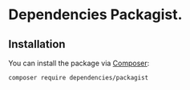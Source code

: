 # Dependencies Packagist.

## Installation

You can install the package via [Composer](https://getcomposer.org/):

```bash
composer require dependencies/packagist
```

